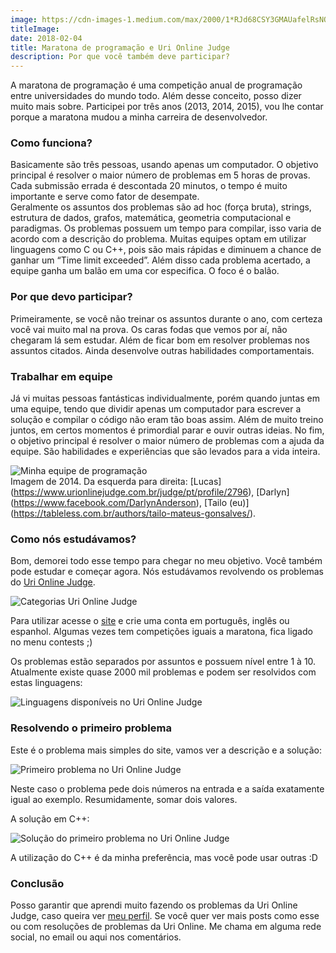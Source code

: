 ```yaml
---
image: https://cdn-images-1.medium.com/max/2000/1*RJd68CSY3GMAUafelRsNOw.jpeg
titleImage: 
date: 2018-02-04
title: Maratona de programação e Uri Online Judge
description: Por que você também deve participar?
---
```


A maratona de programação é uma competição anual de programação entre universidades do mundo todo. Além desse conceito, 
posso dizer muito mais sobre. Participei por três anos (2013, 2014, 2015), vou lhe contar porque a maratona mudou a minha 
carreira de desenvolvedor.


### Como funciona? 

Basicamente são três pessoas, usando apenas um computador. O objetivo principal é resolver o maior número de problemas em 5 horas de provas. 
Cada submissão errada é descontada 20 minutos, o tempo é muito importante e serve como fator de desempate.  
Geralmente os assuntos dos problemas são ad hoc (força bruta), strings, estrutura de dados, grafos, matemática, 
geometria computacional e paradigmas. Os problemas possuem um tempo para compilar, isso varia de acordo com a descrição do problema. 
Muitas equipes optam em utilizar linguagens como C ou C++, pois são mais rápidas e diminuem a chance de ganhar um “Time limit exceeded”. 
Além disso cada problema acertado, a equipe ganha um balão em uma cor especifica. O foco é o balão. 


### Por que devo participar?


Primeiramente, se você não treinar os assuntos durante o ano, com certeza você vai muito mal na prova. 
Os caras fodas que vemos por aí, não chegaram lá sem estudar. Além de ficar bom em resolver problemas nos assuntos citados. 
Ainda desenvolve outras habilidades comportamentais.


### Trabalhar em equipe


Já vi muitas pessoas fantásticas individualmente, porém quando juntas em uma equipe, tendo que dividir apenas um 
computador para escrever a solução e compilar o código não eram tão boas assim. Além de muito treino juntos, 
em certos momentos é primordial parar e ouvir outras ideias. No fim, o objetivo principal é resolver o maior número de problemas
com a ajuda da equipe. São habilidades e experiências que são levados para a vida inteira.

![Minha equipe de programação](https://tailomateus.github.io/images/face_2014.JPG "Minha equipe de programação")
<br/>
Imagem de 2014. Da esquerda para direita: [Lucas] (https://www.urionlinejudge.com.br/judge/pt/profile/2796), [Darlyn] (https://www.facebook.com/DarlynAnderson), [Tailo (eu)] (https://tableless.com.br/authors/tailo-mateus-gonsalves/).

### Como nós estudávamos?

Bom, demorei todo esse tempo para chegar no meu objetivo. Você também pode estudar e começar agora. 
Nós estudávamos revolvendo os problemas do [Uri Online Judge](https://www.urionlinejudge.com.br).

![Categorias Uri Online Judge](https://tailomateus.github.io/images/categorias_uri.gif "Categorias Uri Online Judge")

Para utilizar acesse o [site](https://www.urionlinejudge.com.br) e crie uma conta em português, inglês ou espanhol. 
Algumas vezes tem competições iguais a maratona, fica ligado no menu contests ;)


Os problemas estão separados por assuntos e possuem nível entre 1 à 10. Atualmente existe quase 2000 mil problemas 
e podem ser resolvidos com estas linguagens:

![Linguagens disponíveis no Uri Online Judge](https://tailomateus.github.io/images/linguagens_disponiveis.png "Linguagens disponíveis no Uri Online Judge")


### Resolvendo o primeiro problema

Este é o problema mais simples do site, vamos ver a descrição e a solução:

![Primeiro problema no Uri Online Judge](https://tailomateus.github.io/images/primeiro_problema.png "Primeiro problema no Uri Online Judge")

Neste caso o problema pede dois números na entrada e a saída exatamente igual ao exemplo. Resumidamente, somar dois valores.

A solução em C++:

![Solução do primeiro problema no Uri Online Judge](https://tailomateus.github.io/images/solucao_primeiro_problema.png "Solução do primeiro problema no Uri Online Judge")

A utilização do C++ é da minha preferência, mas você pode usar outras :D

### Conclusão

Posso garantir que aprendi muito fazendo os problemas da Uri Online Judge, 
caso queira ver [meu perfil](https://www.urionlinejudge.com.br/judge/pt/profile/2788).
Se você quer ver mais posts como esse ou com resoluções de problemas da Uri Online. 
Me chama em alguma rede social, no email ou aqui nos comentários. 

